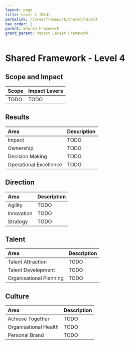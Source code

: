 ```yaml
---
layout: page
title: Level 4 (Mid)
permalink: /careerframework/shared/level4
nav_order: 2
parent: Shared Framework
grand_parent: Vaarst Career Framework
---
```


# Shared Framework - Level 4

## Scope and Impact

| Scope        | Impact Levers     |
|:-------------|:------------------|
| TODO | TODO |

## Results

|Area          | Description       |
|:-------------|:------------------|
| Impact | TODO |
| Ownership | TODO |
| Decision Making | TODO |
| Operational Excellence | TODO |

## Direction

|Area          | Description       |
|:-------------|:------------------|
| Agility | TODO |
| Innovation | TODO |
| Strategy | TODO |

## Talent

|Area          | Description       |
|:-------------|:------------------|
| Talent Attraction | TODO |
| Talent Development | TODO |
| Organisational Planning | TODO |

## Culture 

|Area          | Description       |
|:-------------|:------------------|
| Achieve Together | TODO |
| Organisational Health | TODO |
| Personal Brand | TODO |